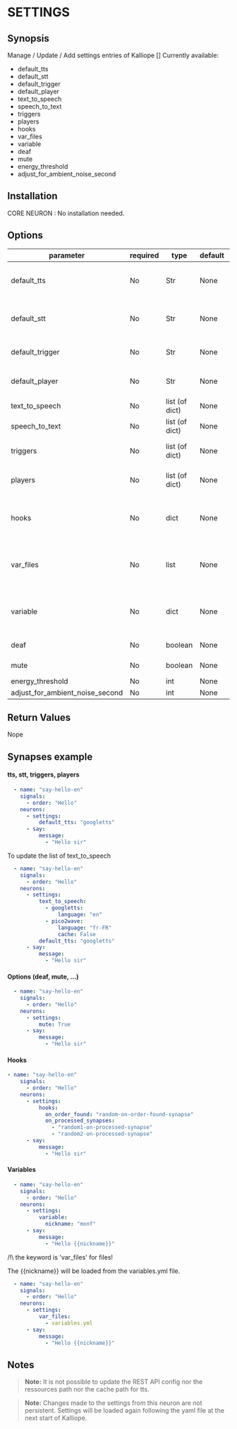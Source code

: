 # SETTINGS

## Synopsis

Manage / Update / Add settings entries of Kalliope []
Currently available:
- default_tts
- default_stt
- default_trigger
- default_player
- text_to_speech
- speech_to_text
- triggers
- players
- hooks
- var_files
- variable
- deaf
- mute
- energy_threshold
- adjust_for_ambient_noise_second

## Installation

CORE NEURON : No installation needed.

## Options

| parameter                       | required | type           | default | choices     | comment                                                         |
|---------------------------------|----------|----------------|---------|-------------|-----------------------------------------------------------------|
| default_tts                     | No       | Str            | None    |             | Pick a tts name from the list of text_to_speech                 |
| default_stt                     | No       | Str            | None    |             | Pick a stt name from the list of speech_to_text                 |
| default_trigger                 | No       | Str            | None    |             | Pick a trigger name from the list of triggers                   |
| default_player                  | No       | Str            | None    |             | Pick a player name from the list of players                     |
| text_to_speech                  | No       | list (of dict) | None    |             | Add or Update a tts to the list                                 |
| speech_to_text                  | No       | list (of dict) | None    |             | Add or Update a stt to the list                                 |
| triggers                        | No       | list (of dict) | None    |             | Add or Update a trigger to the list                             |
| players                         | No       | list (of dict) | None    |             | Add or Update a player to the list                              |
| hooks                           | No       | dict           | None    |             | Update the hooks dict from the settings with the given dict     |
| var_files                       | No       | list           | None    |             | Update variables from the settings with the given files path    |
| variable                        | No       | dict           | None    |             | Update the variable dict from the settings with the given dict  |
| deaf                            | No       | boolean        | None    | True, False |                                                                 |
| mute                            | No       | boolean        | None    | True, False |                                                                 |
| energy_threshold                | No       | int            | None    |             |                                                                 |
| adjust_for_ambient_noise_second | No       | int            | None    |             |                                                                 |

## Return Values

Nope

## Synapses example

#### tts, stt, triggers, players 
```yaml
  - name: "say-hello-en"
    signals:
      - order: "Hello"
    neurons:
      - settings:
          default_tts: "googletts"
      - say:
          message:
            - "Hello sir"
```

To update the list of text_to_speech
```yaml
  - name: "say-hello-en"
    signals:
      - order: "Hello"
    neurons:
      - settings:
          text_to_speech:
            - googletts:
                language: "en"
            - pico2wave:
                language: "fr-FR"
                cache: False
          default_tts: "googletts"
      - say:
          message:
            - "Hello sir"
```

#### Options (deaf, mute, ...)
```yaml
  - name: "say-hello-en"
    signals:
      - order: "Hello"
    neurons:
      - settings:
          mute: True
      - say:
          message:
            - "Hello sir"
```

#### Hooks
```yaml
- name: "say-hello-en"
    signals:
      - order: "Hello"
    neurons:
      - settings:
          hooks:
            on_order_found: "random-on-order-found-synapse"
            on_processed_synapses:
              - "random1-on-processed-synapse"
              - "random2-on-processed-synapse"
      - say:
          message:
            - "Hello sir"
```

#### Variables
```yaml
  - name: "say-hello-en"
    signals:
      - order: "Hello"
    neurons:
      - settings:
          variable:
            nickname: "monf"
      - say:
          message:
            - "Hello {{nickname}}"

```

/!\ the keyword is 'var_files' for files!

The {{nickname}} will be loaded from the variables.yml file.
```yaml
  - name: "say-hello-en"
    signals:
      - order: "Hello"
    neurons:
      - settings:
          var_files:
            - variables.yml
      - say:
          message:
            - "Hello {{nickname}}"
```

## Notes

>**Note:** It is not possible to update the REST API config nor the ressources path nor the cache path for tts.

>**Note:** Changes made to the settings from this neuron are not persistent. Settings will be loaded again following the yaml file at the next start of Kalliope.